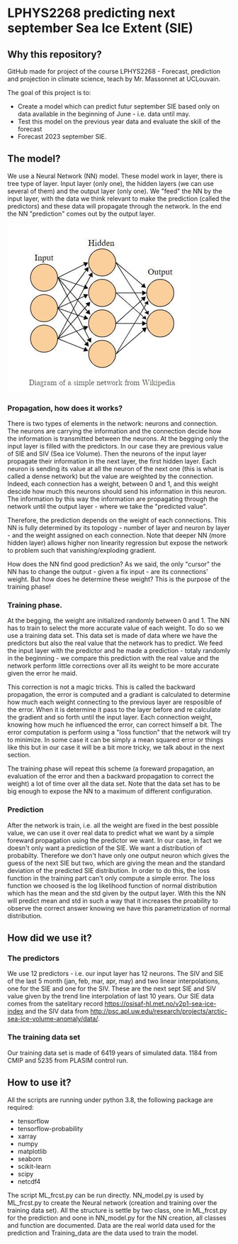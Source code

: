 # LPHYS2268 predicting next september Sea Ice Extent (SIE)

## Why this repository?

GitHub made for project of the course LPHYS2268 - Forecast, prediction and projection in climate science, teach by Mr. Massonnet at UCLouvain.

The goal of this project is to:
- Create a model which can predict futur september SIE based only on data available in the beginning of June - i.e. data until may.
- Test this model on the previous year data and evaluate the skill of the forecast
- Forecast 2023 september SIE.

## The model?

We use a Neural Network (NN) model. These model work in layer, there is tree type of layer. Input layer (only one), the hidden layers (we can use several of them) and the output layer (only one). We "feed" the NN by the input layer, with the data we think relevant to make the prediction (called the predictors) and these data will propagate through the network. In the end the NN "prediction" comes out by the output layer.

![alt text](https://github.com/AugustinLambotte/Figure/blob/main/1_nevKs6306VMnE3aP-C0zbg.jpg?raw=true)

### Propagation, how does it works?
There is two types of elements in the network: neurons and connection. The neurons are carrying the information and the connection decide how the information is transmitted between the neurons.
At the begging only the input layer is filled with the predictors. In our case they are previous value of SIE and SIV (Sea ice Volume). Then the neurons of the input layer propagate their information in the next layer, the first hidden layer. Each neuron is sending its value at all the neuron of the next one (this is what is called a dense network) but the value are weighted by the connection. Indeed, each connection has a weight, between 0 and 1, and this weight descide how much this neurons should send his information in this neuron. The information by this way the information are propagating through the network until the output layer - where we take the "predicted value".

Therefore, the prediction depends on the weight of each connections. This NN is fully determined by its topology - number of layer and neuron by layer -  and the weight assigned on each connection. Note that deeper NN (more hidden layer) allows higher non linearity regression but expose the network to problem such that vanishing/exploding gradient.

How does the NN find good prediction?
As we said, the only "cursor" the NN has to change the output - given a fix input - are its connections' weight. But how does he determine these weight? This is the purpose of the training phase!

### Training phase.

At the begging, the weight are initialized randomly between 0 and 1. The NN has to train to select the more accurate value of each weight.
To do so we use a training data set. This data set is made of data where we have the predictors but also the real value that the network has to predict. We feed the input layer with the predictor and he made a prediction - totaly randomly in the beginning - we compare this prediction with the real value and the network perform little corrections over all its weight to be more accurate given the error he maid.

This correction is not a magic tricks. This is called the backward propagation, the error is computed and a gradiant is calculated to determine how much each weight connecting to the previous layer are resposible of the error. When it is determine it pass to the layer before and re calculate the gradient and so forth until the input layer. Each connection weight, knowing how much he influenced the error, can correct himself a bit. The error computation is perform using a "loss function" that the network will try to minimize. In some case it can be simply a mean squared error or things like this but in our case it will be a bit more tricky, we talk about in the next section.

The training phase will repeat this scheme (a foreward propagation, an evaluation of the error and then a backward propagation to correct the weight) a lot of time over all the data set. Note that the data set has to be big enough to expose the NN to a maximum of different configuration.

### Prediction

After the network is train, i.e. all the weight are fixed in the best possible value, we can use it over real data to predict what we want by a simple foreward propagation using the predictor we want. In our case, in fact we doesn't only want a prediction of the SIE. We want a distribution of probabilty. Therefore we don't have only one output neuron which gives the guess of the next SIE but two, which are giving the mean and the standard deviation of the predicted SIE distribution. In order to do this, the loss function in the training part can't only compute a simple error. The loss function we choosed is the log likelihood function of normal distribution which has the mean and the std given by the output layer. With this the NN will predict mean and std in such a way that it increases the proability to observe the correct answer knowing we have this parametrization of normal distribution.

## How did we use it?

### The predictors
We use 12 predictors - i.e. our input layer has 12 neurons. The SIV and SIE of the last 5 month (jan, feb, mar, apr, may) and two linear interpolations, one for the SIE and one for the SIV. These are the next sept SIE and SIV value given by the trend line interpolation of last 10 years. Our SIE data comes from the satelitary record https://osisaf-hl.met.no/v2p1-sea-ice-index and the SIV data from http://psc.apl.uw.edu/research/projects/arctic-sea-ice-volume-anomaly/data/.

### The training data set
Our training data set is made of 6419 years of simulated data. 1184 from CMIP and 5235 from PLASIM control run.




## How to use it?
All the scripts are running under python 3.8, the following package are required:
- tensorflow
- tensorflow-probability
- xarray
- numpy
- matplotlib
- seaborn
- scikit-learn
- scipy
- netcdf4

The script ML_frcst.py can be run directly. NN_model.py is used by ML_frcst.py to create the Neural network (creation and training over the training data set). All the structure is settle by two class, one in ML_frcst.py for the prediction and oone in NN_model.py for the NN creation, all classes and function are documented. 
Data are the real world data used for the prediction and Training_data are the data used to train the model.